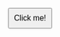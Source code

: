 <!DOCTYPE html>
<html lang="en">
<head>
  <meta charset="UTF-8">
  <meta name="viewport" content="width=device-width, initial-scale=1.0">
  <title>Resizable Button</title>
  <style>
    #resizableButton {
      font-size: 16px;
      padding: 10px;
      transition: all 0.3s;
    }
  </style>
</head>
<body>

<button id="resizableButton" onclick="increaseSize()">Click me!</button>

<script>
  let clickCount = 0;

  function increaseSize() {
    clickCount++;
    const button = document.getElementById('resizableButton');
    const newSize = 16 + clickCount * 2; // You can adjust the rate of increase here
    button.style.fontSize = newSize + 'px';
    button.style.padding = (10 + clickCount) + 'px'; // Adjust padding as well for visual effect
  }
</script>

</body>
</html>
